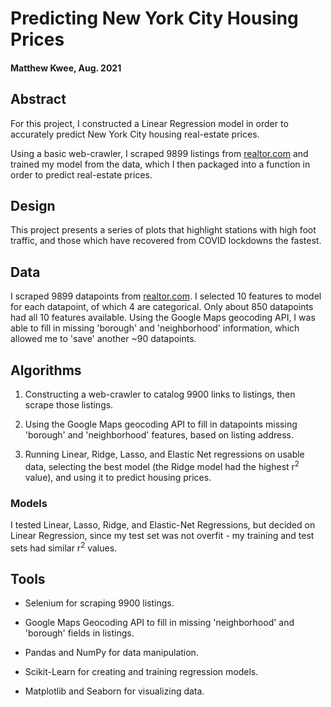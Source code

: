 # Predicting New York City Housing Prices

#### Matthew Kwee, Aug. 2021

## Abstract



For this project, I constructed a Linear Regression model in order to accurately predict New York City housing real-estate prices.

Using a basic web-crawler, I scraped 9899 listings from [realtor.com](https://realtor.com"......") and trained my model from the data, which I then packaged into a function in order to predict real-estate prices.


## Design
This project presents a series of plots that highlight stations with high foot traffic, and those which have recovered from COVID lockdowns the fastest.


## Data
I scraped 9899 datapoints from [realtor.com](https://realtor.com"......"). I selected 10 features to model for each datapoint, of which 4 are categorical. Only about 850 datapoints had all 10 features available. Using the Google Maps geocoding API, I was able to fill in missing 'borough' and 'neighborhood' information, which allowed me to 'save' another ~90 datapoints. 


## Algorithms
1. Constructing a web-crawler to catalog 9900 links to listings, then scrape those listings.

2. Using the Google Maps geocoding API to fill in datapoints missing 'borough' and 'neighborhood' features, based on listing address.

3. Running Linear, Ridge, Lasso, and Elastic Net regressions on usable data, selecting the best model (the Ridge model had the highest r<sup>2</sup> value), and using it to predict housing prices.

### Models

I tested Linear, Lasso, Ridge, and Elastic-Net Regressions, but decided on Linear Regression, since my test set was not overfit - my training and test sets had similar r<sup>2</sup> values.

## Tools
- Selenium for scraping 9900 listings.

- Google Maps Geocoding API to fill in missing 'neighborhood' and 'borough' fields in listings.

- Pandas and NumPy for data manipulation.

- Scikit-Learn for creating and training regression models.

- Matplotlib and Seaborn for visualizing data.





